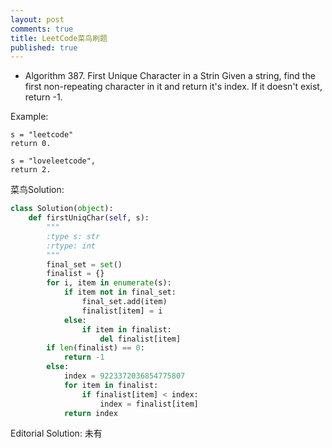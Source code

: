 ```yaml
---
layout: post
comments: true
title: LeetCode菜鸟刷题
published: true
---
```


* Algorithm 387. First Unique Character in a Strin
Given a string, find the first non-repeating character in it and return it's index. If it doesn't exist, return -1.

Example:

```
s = "leetcode"
return 0.

s = "loveleetcode",
return 2.
```

菜鸟Solution:

```python
class Solution(object):
    def firstUniqChar(self, s):
        """
        :type s: str
        :rtype: int
        """
        final_set = set()
        finalist = {}
        for i, item in enumerate(s):
            if item not in final_set:
                final_set.add(item)
                finalist[item] = i
            else:
                if item in finalist:
                    del finalist[item]
        if len(finalist) == 0:
            return -1
        else:
            index = 9223372036854775807
            for item in finalist:
                if finalist[item] < index:
                    index = finalist[item]
            return index
```

Editorial Solution:
未有

